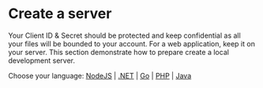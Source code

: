 # Create a server

Your Client ID & Secret should be protected and keep confidential as all your files will be bounded to your account. For a web application, keep it on your server. This section demonstrate how to prepare create a local development server.

Choose your language: [NodeJS](environment/setup/nodejs) | [.NET](environment/setup/net) | [Go](environment/setup/go) | [PHP](environment/setup/php) | [Java](environment/setup/java)